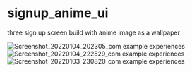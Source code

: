 # signup_anime_ui
three sign up screen build with anime image as a wallpaper

![Screenshot_20220104_202305_com example experiences](https://user-images.githubusercontent.com/83032155/148513573-c8ff0ae1-992b-4f8d-8b4c-63b31b88e94f.jpg)
![Screenshot_20220104_222529_com example experiences](https://user-images.githubusercontent.com/83032155/148513600-d32dbdd0-cfdd-452b-b6f0-4330377c7f9a.jpg)
![Screenshot_20220103_230820_com example experiences](https://user-images.githubusercontent.com/83032155/148513610-5ba2c5b6-e9f0-4081-b9e1-30500d109e7d.jpg)
